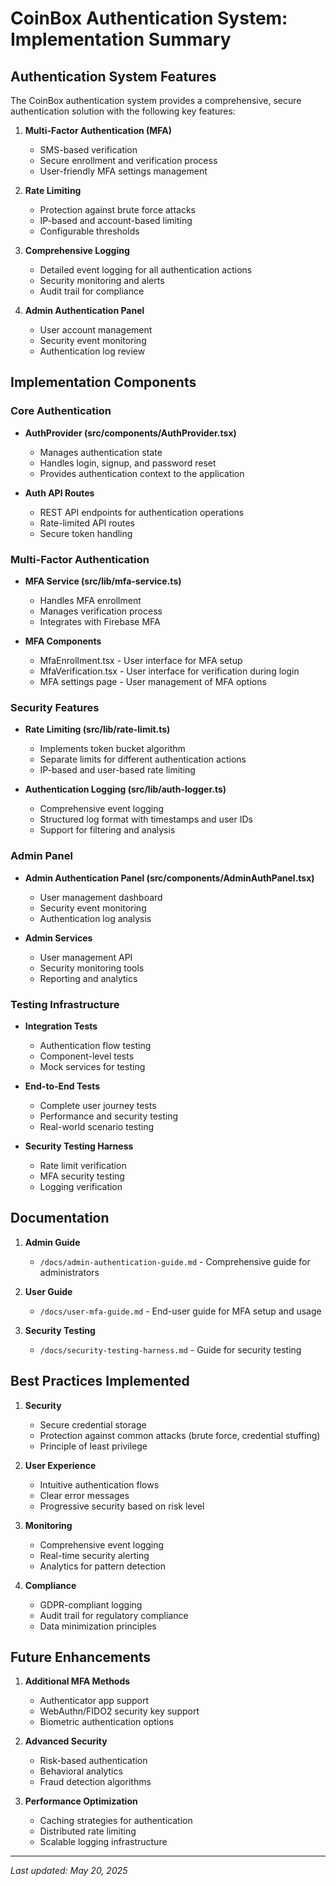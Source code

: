 # CoinBox Authentication System: Implementation Summary

## Authentication System Features

The CoinBox authentication system provides a comprehensive, secure authentication solution with the following key features:

1. **Multi-Factor Authentication (MFA)**
   - SMS-based verification
   - Secure enrollment and verification process
   - User-friendly MFA settings management

2. **Rate Limiting**
   - Protection against brute force attacks
   - IP-based and account-based limiting
   - Configurable thresholds

3. **Comprehensive Logging**
   - Detailed event logging for all authentication actions
   - Security monitoring and alerts
   - Audit trail for compliance

4. **Admin Authentication Panel**
   - User account management
   - Security event monitoring
   - Authentication log review

## Implementation Components

### Core Authentication

- **AuthProvider (src/components/AuthProvider.tsx)**
  - Manages authentication state
  - Handles login, signup, and password reset
  - Provides authentication context to the application

- **Auth API Routes**
  - REST API endpoints for authentication operations
  - Rate-limited API routes
  - Secure token handling

### Multi-Factor Authentication

- **MFA Service (src/lib/mfa-service.ts)**
  - Handles MFA enrollment
  - Manages verification process
  - Integrates with Firebase MFA

- **MFA Components**
  - MfaEnrollment.tsx - User interface for MFA setup
  - MfaVerification.tsx - User interface for verification during login
  - MFA settings page - User management of MFA options

### Security Features

- **Rate Limiting (src/lib/rate-limit.ts)**
  - Implements token bucket algorithm
  - Separate limits for different authentication actions
  - IP-based and user-based rate limiting

- **Authentication Logging (src/lib/auth-logger.ts)**
  - Comprehensive event logging
  - Structured log format with timestamps and user IDs
  - Support for filtering and analysis

### Admin Panel

- **Admin Authentication Panel (src/components/AdminAuthPanel.tsx)**
  - User management dashboard
  - Security event monitoring
  - Authentication log analysis

- **Admin Services**
  - User management API
  - Security monitoring tools
  - Reporting and analytics

### Testing Infrastructure

- **Integration Tests**
  - Authentication flow testing
  - Component-level tests
  - Mock services for testing

- **End-to-End Tests**
  - Complete user journey tests
  - Performance and security testing
  - Real-world scenario testing

- **Security Testing Harness**
  - Rate limit verification
  - MFA security testing
  - Logging verification

## Documentation

1. **Admin Guide**
   - `/docs/admin-authentication-guide.md` - Comprehensive guide for administrators

2. **User Guide**
   - `/docs/user-mfa-guide.md` - End-user guide for MFA setup and usage

3. **Security Testing**
   - `/docs/security-testing-harness.md` - Guide for security testing

## Best Practices Implemented

1. **Security**
   - Secure credential storage
   - Protection against common attacks (brute force, credential stuffing)
   - Principle of least privilege

2. **User Experience**
   - Intuitive authentication flows
   - Clear error messages
   - Progressive security based on risk level

3. **Monitoring**
   - Comprehensive event logging
   - Real-time security alerting
   - Analytics for pattern detection

4. **Compliance**
   - GDPR-compliant logging
   - Audit trail for regulatory compliance
   - Data minimization principles

## Future Enhancements

1. **Additional MFA Methods**
   - Authenticator app support
   - WebAuthn/FIDO2 security key support
   - Biometric authentication options

2. **Advanced Security**
   - Risk-based authentication
   - Behavioral analytics
   - Fraud detection algorithms

3. **Performance Optimization**
   - Caching strategies for authentication
   - Distributed rate limiting
   - Scalable logging infrastructure

---

*Last updated: May 20, 2025*

